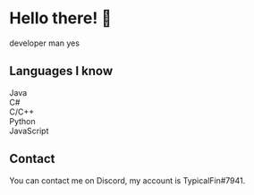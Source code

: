 # Hello there! 👋
developer man yes

## Languages I know
Java<br>
C#<br>
C/C++<br>
Python<br>
JavaScript<br>

## Contact
You can contact me on Discord, my account is TypicalFin#7941.
